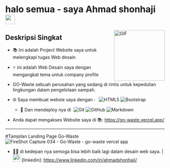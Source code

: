 # halo semua - saya Ahmad shonhaji <img width="30px" src="https://media.tenor.com/images/3b388fe03da271d2674faf85eb7c3fcd/tenor.gif" />

<img align="right" alt="GIF" height="160px" src="https://media.giphy.com/media/du3J3cXyzhj75IOgvA/giphy.gif" />

## Deskripsi Singkat

- 📚 Ini adalah Project Website saya untuk melengkapi tugas Web desain
- ⚡ ini adalah Web Desain saya dengan mengangkat tema untuk company profile
-  GO-Waste sebuah perusahan yang sedang di rintis untuk kepedulian lingkungan dalam pengelolaan sampah.

- 🌐 Saya membuat websie saya dengan : &#160; ![HTML5](https://img.shields.io/badge/-HTML5-333333?style=flat&logo=HTML5)
![Bootstrap](https://img.shields.io/badge/-Bootstrap-333333?style=flat&logo=bootstrap&logoColor=563D7C)
  - 🔧 Dan mendeploy nya di &#160;![Git](https://img.shields.io/badge/-Git-333333?style=flat&logo=git)
![GitHub](https://img.shields.io/badge/-GitHub-333333?style=flat&logo=github)
![Markdown](https://img.shields.io/badge/-Markdown-333333?style=flat&logo=markdown)
- Anda dapat mengakses Website saya di 
  📚: https://go-waste.vercel.app/

---
#Tampilan Landing Page Go-Waste
![FireShot Capture 034 - Go-Waste - go-waste vercel app](https://user-images.githubusercontent.com/88180498/144737545-cc5cb748-d005-448c-a37d-824da218e0bc.png)




- 💪🏼 di kedepan nya semoga bisa lebih baik lagi dalam desain web saya.
|[<img src="https://raw.githubusercontent.com/Delta456/Delta456/master/img/instagram.jpg" alt="instagram logo" width="24">](https://www.instagram.com/ahhmadshonhaji/) 
[linkedin]: https://www.linkedin.com/in/ahmadshonhaji/


